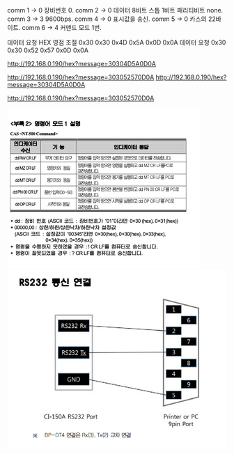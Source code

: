 comm 1 -> 0 장비번호 0. 
comm 2 -> 0 데이터 8비트 스톱 1비트 패리티비트 none. 
comm 3 -> 3 9600bps. 
comm 4 -> 0 표시값을 송신. 
comm 5 -> 0 카스의 22바이트. 
comm 6 -> 4 커맨드 모드 1번. 
 

데이터 요청 HEX
영점 조절  0x30 0x30 0x4D 0x5A 0x0D 0x0A
데이터 요청 0x30 0x30 0x52 0x57 0x0D 0x0A


http://192.168.0.190/hex?message=30304D5A0D0A

http://192.168.0.190/hex?message=303052570D0A
http://192.168.0.190/hex?message=30304D5A0D0A

http://192.168.0.190/hex?message=303052570D0A


![img.png](img.png)![img_1.png](img_1.png)